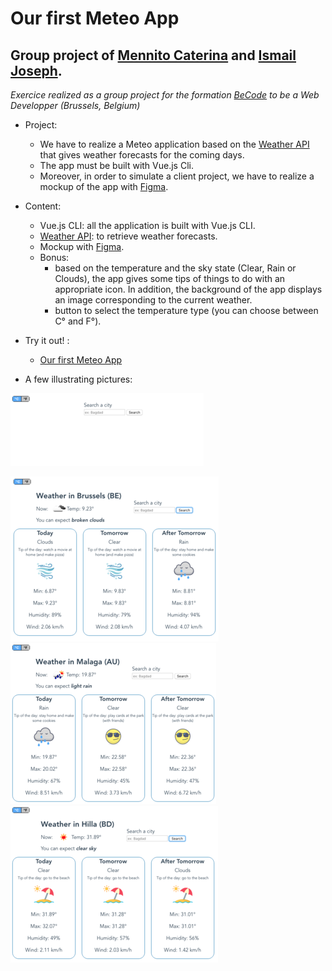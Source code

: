 
Our first Meteo App
=================================

Group project of [Mennito Caterina](https://github.com/caterinamennito) and [Ismail Joseph](https://github.com/Fesouille).
----------------------------------

*Exercice realized as a group project for the formation [BeCode](https://www.becode.org/) to be a Web Developper (Brussels, Belgium)*


* Project:

	* We have to realize a Meteo application based on the [Weather API](https://openweathermap.org/api) that gives weather forecasts for the coming days.
	* The app must be built with Vue.js Cli. 
	* Moreover, in order to simulate a client project, we have to realize a mockup of the app with [Figma](https://www.figma.com/file/BbhLVl89FcFxnEIHAw5wmN/Meteo?node-id=0%3A1).

* Content:
	* Vue.js CLI: all the application is built with Vue.js CLI.
	* [Weather API](https://openweathermap.org/api): to retrieve weather forecasts.
	* Mockup with [Figma](https://www.figma.com/file/BbhLVl89FcFxnEIHAw5wmN/Meteo?node-id=0%3A1).
	* Bonus: 
		* based on the temperature and the sky state (Clear, Rain or Clouds), the app gives some tips of things to do with an appropriate icon. In addition, the background of the app displays an image corresponding to the current weather.
		* button to select the temperature type (you can choose between C° and F°).

* Try it out! :
	* [Our first Meteo App](https://fesouille.github.io/MeteoApp/)

* A few illustrating pictures:

![Screenshot Meteo app](img/meteoapp_1.png)

![Screenshot Meteo app](img/meteoapp_2.png)
![Screenshot Meteo app](img/meteoapp_3.png)
![Screenshot Meteo app](img/meteoapp_4.png)

